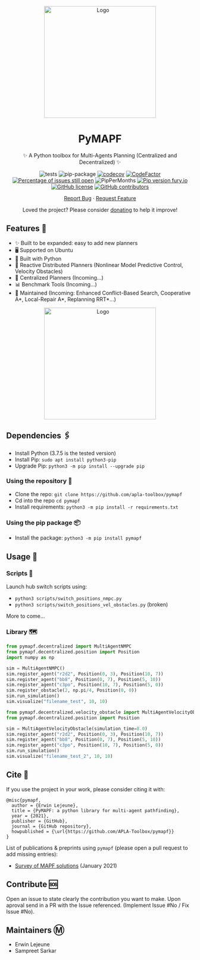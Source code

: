 <div align="center">
    
<img src="https://svgshare.com/i/TFJ.svg" alt="Logo" width="300">     
    
</div>

<div align="center">

# PyMAPF

✨ A Python toolbox for Multi-Agents Planning (Centralized and Decentralized) ✨

</div>

<div align="center">
    
![tests](https://github.com/APLA-Toolbox/pymapf/workflows/tests/badge.svg?branch=main)
![pip-package](https://github.com/APLA-Toolbox/pymapf/workflows/.github/workflows/pip-tests.yml/badge.svg)
[![codecov](https://codecov.io/gh/APLA-Toolbox/pymapf/branch/main/graph/badge.svg?token=63GHA9JUND)](https://codecov.io/gh/APLA-Toolbox/pymapf)
[![CodeFactor](https://www.codefactor.io/repository/github/apla-toolbox/pymapf/badge)](https://www.codefactor.io/repository/github/apla-toolbox/pymapf)
[![Percentage of issues still open](http://isitmaintained.com/badge/open/APLA-Toolbox/pymapf.svg)](http://isitmaintained.com/project/APLA-Toolbox/pymapf "Percentage of issues still open")
![PipPerMonths](https://img.shields.io/pypi/dm/pymapf.svg)
[![Pip version fury.io](https://badge.fury.io/py/pymapf.svg)](https://pypi.python.org/pypi/pymapf/)
[![GitHub license](https://img.shields.io/github/license/Apla-Toolbox/pymapf.svg)](https://github.com/Apla-Toolbox/pymapf/blob/master/LICENSE)
[![GitHub contributors](https://img.shields.io/github/contributors/Apla-Toolbox/pymapf.svg)](https://GitHub.com/Apla-Toolbox/pymapf/graphs/contributors/)

</div>

<div align="center">
    
[Report Bug](https://github.com/APLA-Toolbox/pymapf/issues) · [Request Feature](https://github.com/APLA-Toolbox/pymapf/issues)

Loved the project? Please consider [donating](https://www.buymeacoffee.com/dq01aOE) to help it improve!

</div>

## Features 🌱

- ✨ Built to be expanded: easy to add new planners
- 🖥️ Supported on Ubuntu
- 🎌 Built with Python
- 🔎 Reactive Distributed Planners (Nonlinear Model Predictive Control, Velocity Obstacles)
- 🧭 Centralized Planners (Incoming...)
- 📊 Benchmark Tools (Incoming...)
- 🍻 Maintained (Incoming: Enhanced Conflict-Based Search, Cooperative A*, Local-Repair A*, Replanning RRT*...)

<div align="center">
    
<img src="https://user-images.githubusercontent.com/43545812/104828684-56bef700-586c-11eb-83d4-2763831d4155.gif" alt="Logo" width="300">     
    
</div>

## Dependencies 🖇️

- Install Python (3.7.5 is the tested version)
- Install Pip: `sudo apt install python3-pip`
- Upgrade Pip: `python3 -m pip install --upgrade pip`

### Using the repository 💾

- Clone the repo: `git clone https://github.com/apla-toolbox/pymapf`
- Cd into the repo `cd pymapf`
- Install requirements: `python3 -m pip install -r requirements.txt`

### Using the pip package 📦

- Install the package: `python3 -m pip install pymapf`

## Usage 📑

### Scripts 💨

Launch hub switch scripts using:
- `python3 scripts/switch_positions_nmpc.py`
- `python3 scripts/switch_positions_vel_obstacles.py` (broken)

More to come...

### Library 🗺️

```python
from pymapf.decentralized import MultiAgentNMPC
from pymapf.decentralized.position import Position
import numpy as np

sim = MultiAgentNMPC()
sim.register_agent("r2d2", Position(0, 3), Position(10, 7))
sim.register_agent("bb8", Position(0, 7), Position(5, 10))
sim.register_agent("c3po", Position(10, 7), Position(5, 0))
sim.register_obstacle(2, np.pi/4, Position(0, 0))
sim.run_simulation()
sim.visualize("filename_test", 10, 10)
```

```python
from pymapf.decentralized.velocity_obstacle import MultiAgentVelocityObstacle
from pymapf.decentralized.position import Position

sim = MultiAgentVelocityObstacle(simulation_time=8.0)
sim.register_agent("r2d2", Position(0, 3), Position(10, 7))
sim.register_agent("bb8", Position(0, 7), Position(5, 10))
sim.register_agent("c3po", Position(10, 7), Position(5, 0))
sim.run_simulation()
sim.visualize("filename_test_2", 10, 10)
```

## Cite 📰

If you use the project in your work, please consider citing it with:
```
@misc{pymapf,
  author = {Erwin Lejeune},
  title = {PyMAPF: a python library for multi-agent pathfinding},
  year = {2021},
  publisher = {GitHub},
  journal = {GitHub repository},
  howpublished = {\url{https://github.com/APLA-Toolbox/pymapf}}
}
```

List of publications & preprints using `pymapf` (please open a pull request to add missing entries):

* [Survey of MAPF solutions](https://www.researchgate.net/publication/348716625_Survey_of_the_Multi-Agent_Pathfinding_Solutions) (January 2021)

## Contribute 🆘

Open an issue to state clearly the contribution you want to make. Upon aproval send in a PR with the Issue referenced. (Implement Issue #No / Fix Issue #No).

## Maintainers Ⓜ️

- Erwin Lejeune
- Sampreet Sarkar
